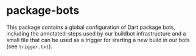package-bots
===================

This package contains a global configuration of Dart package bots, including the annotated-steps used by our buildbot infrastructure and a small file that can be used as a trigger for starting a new build in our bots (see `trigger.txt`).
